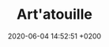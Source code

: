 ---
layout: event
title:  "Art'atouille"
date:   2020-06-04 14:52:51 +0200
categories: event juin-2020
img: artatouille.jpg
---